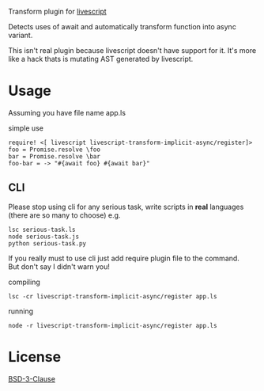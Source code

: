 Transform plugin for [livescript](https://github.com/gkz/LiveScript)

Detects uses of await and automatically transform function into async variant.

This isn't real plugin because livescript doesn't have support for it. It's more like a hack thats is mutating AST generated by livescript.

# Usage
Assuming you have file name app.ls

simple use  
```livescript
require! <[ livescript livescript-transform-implicit-async/register]>
foo = Promise.resolve \foo
bar = Promise.resolve \bar
foo-bar = -> "#{await foo} #{await bar}"
```

## CLI
Please stop using cli for any serious task, write scripts in **real** languages (there are so many to choose) e.g.  

    lsc serious-task.ls  
    node serious-task.js
    python serious-task.py

If you really must to use cli just add require plugin file to the command.  
But don't say I didn't warn you!

compiling

    lsc -cr livescript-transform-implicit-async/register app.ls


running

    node -r livescript-transform-implicit-async/register app.ls


# License
[BSD-3-Clause](License.md)
